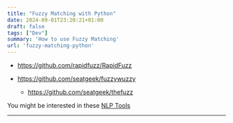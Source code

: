 ```yaml
---
title: "Fuzzy Matching with Python"
date: 2024-09-01T23:20:21+01:00
draft: false
tags: ["Dev"]
summary: 'How to use Fuzzy Matching'
url: 'fuzzy-matching-python'
---
```


* https://github.com/rapidfuzz/RapidFuzz

* https://github.com/seatgeek/fuzzywuzzy
    * https://github.com/seatgeek/thefuzz


You might be interested in these [NLP Tools](https://jalcocert.github.io/JAlcocerT/nlp-tools)


---


<!-- 
 https://greatexpectations.io/expectations/
 https://greatexpectations.io/blog/what-is-data-profiling
  -->


<!-- ## Animations


Python is a versatile programming language that can be used for a wide range of tasks, including creating animations. In this blog post, we will explore the different libraries available for creating animations with Python and learn how to use them to create impressive animations.



Description: Python is not just a programming language for data science or web development, but it can also be used to create stunning animations. In this blog post, we will take a deep dive into the different libraries available for creating animations with Python, such as Matplotlib, Pygame, OpenCV, Blender, and Arcade. We will explore the different features of each library and learn how to use them to create different types of animations.




### ipyvizzu
https://github.com/vizzuhq/ipyvizzu-story
https://ipyvizzu-story.vizzuhq.com/latest/
https://ipyvizzu.vizzuhq.com/latest/installation/

https://pypi.org/project/ipyvizzu-story/ -->



<!-- 
## BAADOOOO

How to use the library

<https://jckantor.github.io/CBE30338/A.03-Animation-in-Jupyter-Notebooks.html>

<https://jakevdp.github.io/blog/2012/09/05/quantum-python/>
<https://jakevdp.github.io/blog/2012/08/18/matplotlib-animation-tutorial/>
<https://jakevdp.github.io/blog/2013/02/16/animating-the-lorentz-system-in-3d/>

<https://jakevdp.github.io/blog/2012/08/18/matplotlib-animation-tutorial/> -->